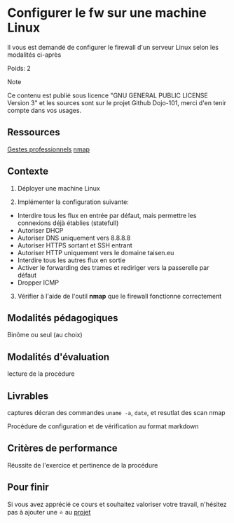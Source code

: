 # Configurer le fw sur une machine Linux

Il vous est demandé de configurer le firewall d'un serveur Linux selon les modalités ci-après

Poids: 2

> [!NOTE] 
> Ce contenu est publié sous licence "GNU GENERAL PUBLIC LICENSE Version 3" et les sources sont sur le projet Github Dojo-101, merci d'en tenir compte dans vos usages.

## Ressources

[Gestes professionnels](https://github.com/Aif4thah/Dojo-101)
[nmap](https://nmap.org/)

## Contexte

1. Déployer une machine Linux

2. Implémenter la configuration suivante:

* Interdire tous les flux en entrée par défaut, mais permettre les connexions déjà établies (statefull)
* Autoriser DHCP
* Autoriser DNS uniquement vers 8.8.8.8
* Autoriser HTTPS sortant et SSH entrant
* Autoriser HTTP uniquement vers le domaine taisen.eu
* Interdire tous les autres flux en sortie
* Activer le forwarding des trames et rediriger vers la passerelle par défaut
* Dropper ICMP

3. Vérifier à l'aide de l'outil **nmap** que le firewall fonctionne correctement

## Modalités pédagogiques

Binôme ou seul (au choix)

## Modalités d'évaluation

lecture de la procédure

## Livrables

captures décran des commandes `uname -a`, `date`, et resutlat des scan nmap

Procédure de configuration et de vérification au format markdown

## Critères de performance

Réussite de l'exercice et pertinence de la procédure


## Pour finir

Si vous avez apprécié ce cours et souhaitez valoriser votre travail, n'hésitez pas à ajouter une ⭐ au [projet](https://github.com/Aif4thah/Dojo-101)